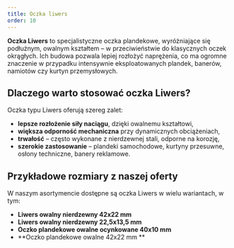 ```yaml
---
title: Oczka liwers
order: 10
---
```


**Oczka Liwers** to specjalistyczne oczka plandekowe, wyróżniające się
podłużnym, owalnym kształtem – w przeciwieństwie do klasycznych oczek okrągłych.
Ich budowa pozwala lepiej rozłożyć naprężenia, co ma ogromne znaczenie w
przypadku intensywnie eksploatowanych plandek, banerów, namiotów czy kurtyn
przemysłowych.

## Dlaczego warto stosować oczka Liwers?

Oczka typu Liwers oferują szereg zalet:

- **lepsze rozłożenie siły naciągu**, dzięki owalnemu kształtowi,
- **większa odporność mechaniczna** przy dynamicznych obciążeniach,
- **trwałość** – często wykonane z nierdzewnej stali, odporne na korozję,
- **szerokie zastosowanie** – plandeki samochodowe, kurtyny przesuwne, osłony
  techniczne, banery reklamowe.

## Przykładowe rozmiary z naszej oferty

W naszym asortymencie dostępne są oczka Liwers w wielu wariantach, w tym:

- **Liwers owalny nierdzewny 42x22 mm**
- **Liwers owalny nierdzewny 22,5x13,5 mm**
- **Oczko plandekowe owalne ocynkowane 40x10 mm**
- **Oczko plandekowe owalne 42x22 mm **
